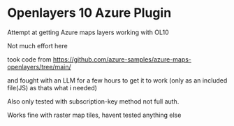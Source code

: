 # Openlayers 10 Azure Plugin
Attempt at getting Azure maps layers working with OL10

Not much effort here

took code from https://github.com/azure-samples/azure-maps-openlayers/tree/main/

and fought with an LLM for a few hours to get it to work (only as an included file(JS) as thats what i needed)

Also only tested with subscription-key method not full auth.

Works fine with raster map tiles, havent tested anything else

